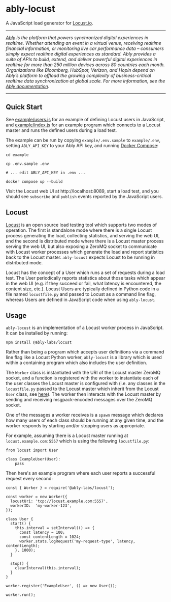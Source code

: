 # ably-locust

A JavaScript load generator for [Locust.io](https://locust.io).

---

_[Ably](https://ably.com) is the platform that powers synchronized digital experiences in realtime. Whether attending an event in a virtual venue, receiving realtime financial information, or monitoring live car performance data – consumers simply expect realtime digital experiences as standard. Ably provides a suite of APIs to build, extend, and deliver powerful digital experiences in realtime for more than 250 million devices across 80 countries each month. Organizations like Bloomberg, HubSpot, Verizon, and Hopin depend on Ably’s platform to offload the growing complexity of business-critical realtime data synchronization at global scale. For more information, see the [Ably documentation](https://ably.com/documentation)._

---

## Quick Start

See [example/users.js](/example/users.js) for an example of defining Locust users in JavaScript, and [example/index.js](/example/index.js) for an example program which connects to a Locust master and runs the defined users during a load test.

The example can be run by copying `example/.env.sample` to `example/.env`, setting `ABLY_API_KEY` to your Ably API key, and running [Docker Compose](https://docs.docker.com/compose/):

```
cd example

cp .env.sample .env

# ... edit ABLY_API_KEY in .env ...

docker compose up --build
```

Visit the Locust web UI at http://localhost:8089, start a load test, and you should see `subscribe` and `publish` events reported by the JavaScript users.

## Locust

[Locust](https://locust.io) is an open source load testing tool which supports two modes of operation. The first is standalone mode where there is a single Locust process generating the load, collecting statistics, and serving the web UI, and the second is distributed mode where there is a Locust master process serving the web UI, but also exposing a ZeroMQ socket to communicate with Locust worker processes which generate the load and report statistics back to the Locust master. `ably-locust` expects Locust to be running in distributed mode.

Locust has the concept of a User which runs a set of requests during a load test. The User periodically reports statistics about those tasks which appear in the web UI (e.g. if they succeed or fail, what latency is encountered, the content size, etc.). Locust Users are typically defined in Python code in a file named `locustfile.py` and passed to Locust as a command line flag, whereas Users are defined in JavaScript code when using `ably-locust`.

## Usage

`ably-locust` is an implementation of a Locust worker process in JavaScript. It can be installed by running:

```
npm install @ably-labs/locust
```

Rather than being a program which accepts user definitions via a command line flag like a Locust Python worker, `ably-locust` is a library which is used within a containing program which also includes the user definition.

The `Worker` class is instantiated with the URI of the Locust master ZeroMQ socket, and a function is registered with the worker to instantiate each of the user classes the Locust master is configured with (i.e. any classes in the `locustfile.py` passed to the Locust master which inherit from the Locust `User` class, see [here](http://docs.locust.io/en/stable/writing-a-locustfile.html#user-class)). The worker then interacts with the Locust master by sending and receiving msgpack-encoded messages over the ZeroMQ socket.

One of the messages a worker receives is a `spawn` message which declares how many users of each class should be running at any given time, and the worker responds by starting and/or stopping users as appropriate.

For example, assuming there is a Locust master running at `locust.example.com:5557` which is using the following `locustfile.py`:

```
from locust import User

class ExampleUser(User):
    pass
```

Then here's an example program where each user reports a successful request every second:

```
const { Worker } = require('@ably-labs/locust');

const worker = new Worker({
  locustUri: 'tcp://locust.example.com:5557',
  workerID:  'my-worker-123',
});

class User {
  start() {
    this.interval = setInterval(() => {
      const latency = 100;
      const contentLength = 1024;
      worker.stats.logRequest('my-request-type', latency, contentLength);
    }, 1000);
  }

  stop() {
    clearInterval(this.interval);
  }
}

worker.register('ExampleUser', () => new User());

worker.run();
```
